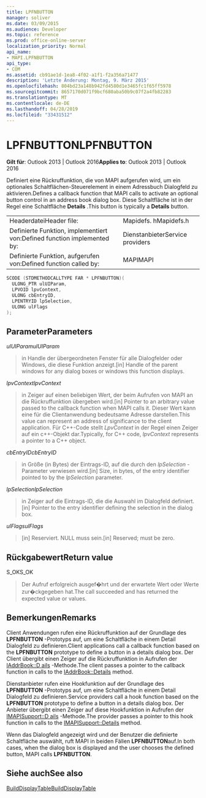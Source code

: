 ```yaml
---
title: LPFNBUTTON
manager: soliver
ms.date: 03/09/2015
ms.audience: Developer
ms.topic: reference
ms.prod: office-online-server
localization_priority: Normal
api_name:
- MAPI.LPFNBUTTON
api_type:
- COM
ms.assetid: cb91ae1d-1ea8-4f02-a1f1-f2a356a71477
description: 'Letzte Änderung: Montag, 9. März 2015'
ms.openlocfilehash: 804bd23a148b942fd4580d1e3465fc1f65ff5978
ms.sourcegitcommit: 8657170d071f9bcf680aba50b9c07f2a4fb82283
ms.translationtype: MT
ms.contentlocale: de-DE
ms.lasthandoff: 04/28/2019
ms.locfileid: "33431512"
---
```

# <a name="lpfnbutton"></a><span data-ttu-id="f6266-103">LPFNBUTTON</span><span class="sxs-lookup"><span data-stu-id="f6266-103">LPFNBUTTON</span></span>

  
  
<span data-ttu-id="f6266-104">**Gilt für**: Outlook 2013 | Outlook 2016</span><span class="sxs-lookup"><span data-stu-id="f6266-104">**Applies to**: Outlook 2013 | Outlook 2016</span></span> 
  
<span data-ttu-id="f6266-105">Definiert eine Rückruffunktion, die von MAPI aufgerufen wird, um ein optionales Schaltflächen-Steuerelement in einem Adressbuch Dialogfeld zu aktivieren.</span><span class="sxs-lookup"><span data-stu-id="f6266-105">Defines a callback function that MAPI calls to activate an optional button control in an address book dialog box.</span></span> <span data-ttu-id="f6266-106">Diese Schaltfläche ist in der Regel eine Schaltfläche **Details** .</span><span class="sxs-lookup"><span data-stu-id="f6266-106">This button is typically a **Details** button.</span></span> 
  
|||
|:-----|:-----|
|<span data-ttu-id="f6266-107">Headerdatei</span><span class="sxs-lookup"><span data-stu-id="f6266-107">Header file:</span></span>  <br/> |<span data-ttu-id="f6266-108">Mapidefs. h</span><span class="sxs-lookup"><span data-stu-id="f6266-108">Mapidefs.h</span></span>  <br/> |
|<span data-ttu-id="f6266-109">Definierte Funktion, implementiert von:</span><span class="sxs-lookup"><span data-stu-id="f6266-109">Defined function implemented by:</span></span>  <br/> |<span data-ttu-id="f6266-110">Dienstanbieter</span><span class="sxs-lookup"><span data-stu-id="f6266-110">Service providers</span></span>  <br/> |
|<span data-ttu-id="f6266-111">Definierte Funktion, aufgerufen von:</span><span class="sxs-lookup"><span data-stu-id="f6266-111">Defined function called by:</span></span>  <br/> |<span data-ttu-id="f6266-112">MAPI</span><span class="sxs-lookup"><span data-stu-id="f6266-112">MAPI</span></span>  <br/> |
   
```cpp
SCODE (STDMETHODCALLTYPE FAR * LPFNBUTTON)(
  ULONG_PTR ulUIParam,
  LPVOID lpvContext,
  ULONG cbEntryID,
  LPENTRYID lpSelection,
  ULONG ulFlags
);
```

## <a name="parameters"></a><span data-ttu-id="f6266-113">Parameter</span><span class="sxs-lookup"><span data-stu-id="f6266-113">Parameters</span></span>

 <span data-ttu-id="f6266-114">_ulUIParam_</span><span class="sxs-lookup"><span data-stu-id="f6266-114">_ulUIParam_</span></span>
  
> <span data-ttu-id="f6266-115">in Handle der übergeordneten Fenster für alle Dialogfelder oder Windows, die diese Funktion anzeigt.</span><span class="sxs-lookup"><span data-stu-id="f6266-115">[in] Handle of the parent windows for any dialog boxes or windows this function displays.</span></span>
    
 <span data-ttu-id="f6266-116">_lpvContext_</span><span class="sxs-lookup"><span data-stu-id="f6266-116">_lpvContext_</span></span>
  
> <span data-ttu-id="f6266-117">in Zeiger auf einen beliebigen Wert, der beim Aufrufen von MAPI an die Rückruffunktion übergeben wird.</span><span class="sxs-lookup"><span data-stu-id="f6266-117">[in] Pointer to an arbitrary value passed to the callback function when MAPI calls it.</span></span> <span data-ttu-id="f6266-118">Dieser Wert kann eine für die Clientanwendung bedeutsame Adresse darstellen.</span><span class="sxs-lookup"><span data-stu-id="f6266-118">This value can represent an address of significance to the client application.</span></span> <span data-ttu-id="f6266-119">Für C++-Code stellt _LpvContext_ in der Regel einen Zeiger auf ein c++-Objekt dar.</span><span class="sxs-lookup"><span data-stu-id="f6266-119">Typically, for C++ code,  _lpvContext_ represents a pointer to a C++ object.</span></span> 
    
 <span data-ttu-id="f6266-120">_cbEntryID_</span><span class="sxs-lookup"><span data-stu-id="f6266-120">_cbEntryID_</span></span>
  
> <span data-ttu-id="f6266-121">in Größe (in Bytes) der Eintrags-ID, auf die durch den _lpSelection_ -Parameter verwiesen wird.</span><span class="sxs-lookup"><span data-stu-id="f6266-121">[in] Size, in bytes, of the entry identifier pointed to by the  _lpSelection_ parameter.</span></span> 
    
 <span data-ttu-id="f6266-122">_lpSelection_</span><span class="sxs-lookup"><span data-stu-id="f6266-122">_lpSelection_</span></span>
  
> <span data-ttu-id="f6266-123">in Zeiger auf die Eintrags-ID, die die Auswahl im Dialogfeld definiert.</span><span class="sxs-lookup"><span data-stu-id="f6266-123">[in] Pointer to the entry identifier defining the selection in the dialog box.</span></span>
    
 <span data-ttu-id="f6266-124">_ulFlags_</span><span class="sxs-lookup"><span data-stu-id="f6266-124">_ulFlags_</span></span>
  
> <span data-ttu-id="f6266-125">[in] Reserviert. NULL muss sein.</span><span class="sxs-lookup"><span data-stu-id="f6266-125">[in] Reserved; must be zero.</span></span>
    
## <a name="return-value"></a><span data-ttu-id="f6266-126">Rückgabewert</span><span class="sxs-lookup"><span data-stu-id="f6266-126">Return value</span></span>

<span data-ttu-id="f6266-127">S_OK</span><span class="sxs-lookup"><span data-stu-id="f6266-127">S_OK</span></span> 
  
> <span data-ttu-id="f6266-128">Der Aufruf erfolgreich ausgef�hrt und der erwartete Wert oder Werte zur�ckgegeben hat.</span><span class="sxs-lookup"><span data-stu-id="f6266-128">The call succeeded and has returned the expected value or values.</span></span>
    
## <a name="remarks"></a><span data-ttu-id="f6266-129">Bemerkungen</span><span class="sxs-lookup"><span data-stu-id="f6266-129">Remarks</span></span>

<span data-ttu-id="f6266-130">Client Anwendungen rufen eine Rückruffunktion auf der Grundlage des **LPFNBUTTON** -Prototyps auf, um eine Schaltfläche in einem Detail Dialogfeld zu definieren.</span><span class="sxs-lookup"><span data-stu-id="f6266-130">Client applications call a callback function based on the **LPFNBUTTON** prototype to define a button in a details dialog box.</span></span> <span data-ttu-id="f6266-131">Der Client übergibt einen Zeiger auf die Rückruffunktion in Aufrufen der [IAddrBook::D ails](iaddrbook-details.md) -Methode.</span><span class="sxs-lookup"><span data-stu-id="f6266-131">The client passes a pointer to the callback function in calls to the [IAddrBook::Details](iaddrbook-details.md) method.</span></span> 
  
<span data-ttu-id="f6266-132">Dienstanbieter rufen eine Hookfunktion auf der Grundlage des **LPFNBUTTON** -Prototyps auf, um eine Schaltfläche in einem Detail Dialogfeld zu definieren.</span><span class="sxs-lookup"><span data-stu-id="f6266-132">Service providers call a hook function based on the **LPFNBUTTON** prototype to define a button in a details dialog box.</span></span> <span data-ttu-id="f6266-133">Der Anbieter übergibt einen Zeiger auf diese Hookfunktion in Aufrufen der [IMAPISupport::D ails](imapisupport-details.md) -Methode.</span><span class="sxs-lookup"><span data-stu-id="f6266-133">The provider passes a pointer to this hook function in calls to the [IMAPISupport::Details](imapisupport-details.md) method.</span></span> 
  
<span data-ttu-id="f6266-134">Wenn das Dialogfeld angezeigt wird und der Benutzer die definierte Schaltfläche auswählt, ruft MAPI in beiden Fällen **LPFNBUTTON**auf.</span><span class="sxs-lookup"><span data-stu-id="f6266-134">In both cases, when the dialog box is displayed and the user chooses the defined button, MAPI calls **LPFNBUTTON**.</span></span> 
  
## <a name="see-also"></a><span data-ttu-id="f6266-135">Siehe auch</span><span class="sxs-lookup"><span data-stu-id="f6266-135">See also</span></span>



[<span data-ttu-id="f6266-136">BuildDisplayTable</span><span class="sxs-lookup"><span data-stu-id="f6266-136">BuildDisplayTable</span></span>](builddisplaytable.md)

